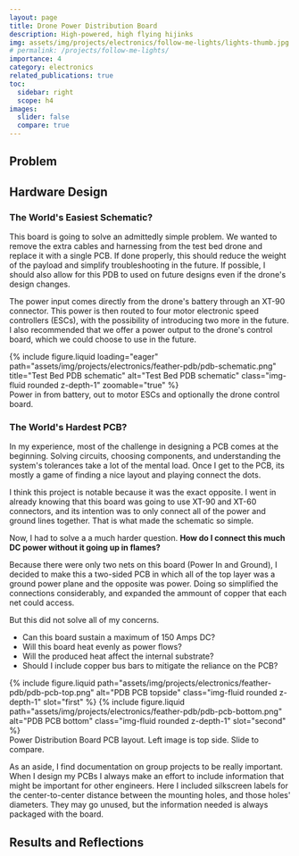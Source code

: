 ```yaml
---
layout: page
title: Drone Power Distribution Board
description: High-powered, high flying hijinks
img: assets/img/projects/electronics/follow-me-lights/lights-thumb.jpg
# permalink: /projects/follow-me-lights/
importance: 4
category: electronics
related_publications: true
toc:
  sidebar: right
  scope: h4
images:
  slider: false
  compare: true
---
```


## Problem

## Hardware Design

### The World's Easiest Schematic?

This board is going to solve an admittedly simple problem. We wanted to remove the extra cables and harnessing from the test bed drone and replace it with a single PCB. If done properly, this should reduce the weight of the payload and simplify troubleshooting in the future. If possible, I should also allow for this PDB to used on future designs even if the drone's design changes.

The power input comes directly from the drone's battery through an XT-90 connector. This power is then routed to four motor electronic speed controllers (ESCs), with the possibility of introducing two more in the future. I also recommended that we offer a power output to the drone's control board, which we could choose to use in the future.

<div class="row justify-content-sm-center">
    <div class="col-sm-7 mt-3 mt-md-0">
        {% include figure.liquid loading="eager" path="assets/img/projects/electronics/feather-pdb/pdb-schematic.png" title="Test Bed PDB schematic" alt="Test Bed PDB schematic" class="img-fluid rounded z-depth-1" zoomable="true" %}
    </div>
</div>
<div class="caption">
    Power in from battery, out to motor ESCs and optionally the drone control board.
</div>

### The World's Hardest PCB?

In my experience, most of the challenge in designing a PCB comes at the beginning. Solving circuits, choosing components, and understanding the system's tolerances take a lot of the mental load. Once I get to the PCB, its mostly a game of finding a nice layout and playing connect the dots.

I think this project is notable because it was the exact opposite. I went in already knowing that this board was going to use XT-90 and XT-60 connectors, and its intention was to only connect all of the power and ground lines together. That is what made the schematic so simple.

Now, I had to solve a a much harder question. **How do I connect this much DC power without it going up in flames?**

Because there were only two nets on this board (Power In and Ground), I decided to make this a two-sided PCB in which all of the top layer was a ground power plane and the opposite was power. Doing so simplified the connections considerably, and expanded the ammount of copper that each net could access.

But this did not solve all of my concerns.

- Can this board sustain a maximum of 150 Amps DC?
- Will this board heat evenly as power flows?
- Will the produced heat affect the internal substrate?
- Should I include copper bus bars to mitigate the reliance on the PCB?

<img-comparison-slider>
  {% include figure.liquid path="assets/img/projects/electronics/feather-pdb/pdb-pcb-top.png" alt="PDB PCB topside" class="img-fluid rounded z-depth-1" slot="first" %}
  {% include figure.liquid path="assets/img/projects/electronics/feather-pdb/pdb-pcb-bottom.png" alt="PDB PCB bottom" class="img-fluid rounded z-depth-1" slot="second" %}
</img-comparison-slider>
<div class="caption">
    Power Distribution Board PCB layout. Left image is top side. Slide to compare.
</div>

As an aside, I find documentation on group projects to be really important. When I design my PCBs I always make an effort to include information that might be important for other engineers. Here I included silkscreen labels for the center-to-center distance between the mounting holes, and those holes' diameters. They may go unused, but the information needed is always packaged with the board.

## Results and Reflections
